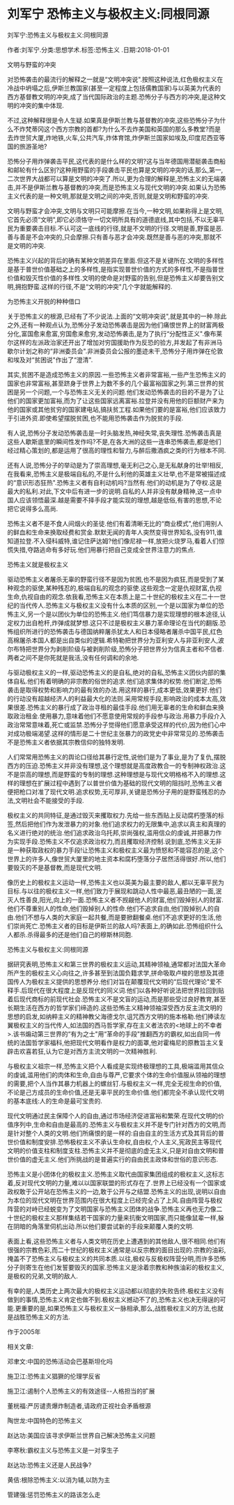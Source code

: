 # 刘军宁  恐怖主义与极权主义:同根同源    
    
刘军宁:恐怖主义与极权主义:同根同源    
作者:刘军宁.分类:思想学术.标签:恐怖主义 .日期:2018-01-01    
文明与野蛮的冲突    
对恐怖袭击的最流行的解释之一就是“文明冲突说".按照这种说法,红色极权主义在冷战中坍塌之后,伊斯兰教国家(甚至一定程度上包括儒教国家)与以英美为代表的西方基督教文明的冲突,成了当代国际政治的主题.恐怖分子与西方的冲突,是这种文明的冲突的集中体现.    
不过,这种解释很是令人生疑.如果真是伊斯兰教与基督教的冲突,这些恐怖分子为什么不炸梵蒂冈这个西方宗教的首都?为什么不去炸美国和英国的那么多教堂?而是去炸世贸大厦,炸地铁,火车,公共汽车,炸体育馆,炸伊斯兰国家如埃及,印度尼西亚等国的旅游圣地?    
恐怖分子用炸弹袭击平民,这代表的是什么样的文明?这与当年德国用潜艇袭击商船和邮轮有什么区别?这种用野蛮的手段袭击平民也算是文明的冲突的话,那么,第一,二次世界大战都可以算是文明的冲突了.所以,更为合理的解释是,恐怖主义的无端袭击,并不是伊斯兰教与基督教的冲突,而是恐怖主义与现代文明的冲突.如果认为恐怖主义代表的是一种文明,那就是文明之间的冲突,否则,就是文明和野蛮的冲突.    
文明与野蛮才会冲突,文明与文明只可能摩擦.在当今,一种文明,如果称得上是文明,它首先必须“文明",即它必须恪守一切文明所具有的道德底线,其中包括,不以无辜平民为重要袭击目标.不认可这一底线的行径,就是不文明的行径.文明是善,野蛮是恶.善与善是不会冲突的,只会摩擦.只有善与恶才会冲突.既然是善与恶的冲突,那就不是文明的冲突.    
恐怖主义兴起的背后的确有某种文明差异在里面.但这不是关键所在.文明的多样性是基于普世价值基础之上的多样性,是指实现普世价值的方式的多样性,不是指普世价值和毁灭性价值的多样性.文明的使命是对野蛮的告别,但是恐怖主义却要告别文明,拥抱野蛮.这样的行径,不是“文明的冲突"几个字就能解释的.    
为恐怖主义开脱的种种借口    
关于恐怖主义的根源,已经有了不少说法.上面的“文明冲突说",就是其中的一种.除此之外,还有一种观点认为,恐怖分子发动恐怖袭击是因为他们痛恨世界上的财富两极分化,富国愈来愈富,穷国愈来愈穷,发动恐怖袭击,是为了执行“分配性正义".像布莱尔这样的左派政治家还开出了增加对穷国援助作为反恐的验方,并发起了有非洲马歇尔计划之称的“非洲委员会".非洲委员会公报的墨迹未干,恐怖分子用炸弹在伦敦和埃及对“贫困说"作出了“澄清".    
其实,贫困不是造成恐怖主义的原因.一些恐怖主义者非常富裕,一些产生恐怖主义的国家也非常富裕,甚至跻身于世界上为数不多的几个最富裕国家之列.第三世界的贫困是另一个问题,一个与恐怖主义无关的问题.他们发动恐怖袭击的目的不是为了让他们的国家更加富裕,而为了让这些国家远离富裕.拉登并没有用他的巨额财产来为他的国家或其他贫穷的国家建电站,搞扶贫工程.如果他们要的是富裕,他们应该致力于引进外资.即使希望摆脱贫困,也不能用恐怖袭击作为脱贫的手段.    
有人说,恐怖分子发动恐怖袭击是一时头脑发热,神经失常,丧失理性.恐怖袭击真是这些人歇斯底里的瞬间性发作吗?不是,在各大洲的这些一连串恐怖袭击,都是他们经过精心策划的,都是运用了很高的理性和智力,与醉后撒酒疯之类的行为根本不同.    
还有人说,恐怖分子的举动是为了崇高理想,毫无利己之心,是无私献身的壮举!相反,在我看来,恐怖主义是极端自私的,不是什么利他的英雄主义壮举,也不是常被描述成的“意识形态狂热".恐怖主义者有自利动机吗?当然有.他们的动机是为了夺权.这是最大的私利.对此,下文中后有进一步的说明.自私的人并非没有献身精神,这一点中国人应该领悟最深.越是需要不择手段才能实现的理想,越是低俗,有害的思想,不论把它说得多么高尚.    
恐怖主义者不是不食人间烟火的圣徒.他们有着清晰无比的“商业模式",他们用别人的鲜血和生命来换取经费和赏金.默默无闻的青年人突然变得世界知名,没有911,谁知道拉登.不入侵科威特,谁记住萨达姆?他们像尼禄一样,放把火烧罗马,看着人们惊慌失措,夺路逃命有多好玩.他们用暴行把自己变成全世界注意力的焦点.    
恐怖主义就是极权主义    
驱动恐怖主义者屠杀无辜的野蛮行径不是因为贫困,也不是因为疯狂,而是受到了某种观念的驱使,某种残忍的,极端自私的观念的驱使.这些观念一定是仇视财富,仇视生命,仇视自由的观念.依我看,恐怖主义在本质上是二十世纪的极权主义在二十一世纪的当代传人.恐怖主义与极权主义没有什么本质的区别,一个是以国家为单位的恐怖主义,另一个是以团伙为单位的恐怖主义.他们笃信暴力是实现理想的根本途径,认定权力出自枪杆,炸弹成就梦想.这只不过是极权主义暴力革命理论在当代的翻版.恐怖组织所进行的恐怖袭击与德国纳粹屠杀犹太人和日本侵略者屠杀中国平民,红色高棉屠杀本国人都是出自类似的逻辑.希特勒把世界分为亚利安人与非亚利安人,波尔布特把世界分为剥削阶级与被剥削阶级,恐怖分子把世界分为信真主者和不信者.两者之间不是你死就是我活,没有任何调和的余地.    
与驱动极权主义的一样,驱动恐怖主义的是自私,绝对的自私,恐怖主义团伙内部的集体自私.他们有着明确的非宗教的俗世的追求.他们追求集体的权势.他们断定,恐怖袭击是取得权势和影响力的最有效的办法.用这样的暴行,成本更低,效果更好.他们的行动没有超越经济人的利益最大化的法则.采用常规手段,影响政治的成本太高,效果很差.恐怖主义的暴行成了政治寻租的最佳手段.他们用无辜者的生命和鲜血来换取政治租金.使用暴力,意味着他们不愿意使用常规的手段参与政治.用暴力手段介入政治常常意味着,死亡或监禁.恐怖分子觉得他们愿意承受这样的代价,因为他们心中对成功极端渴望.这样的情形是二十世纪主张暴力的政党史中非常常见的.恐怖袭击不是恐怖主义者依据其宗教信仰的独特发明.    
人们常常用恐怖主义的舆论口径给其暴行定性,说他们是为了事业,是为了复仇,摆脱西方的压迫.恐怖主义并非没有理想,这个理想就是高度政教合一的专制神权政治.这不是崇高的理想,而是野蛮的专制的理想.这种理想是与现代文明格格不入的理想.这样的理想在扩展过程中遇到了以普世价值为基础的现代文明的阻挡时,恐怖主义者便把枪口对准了现代文明.追求权势,无可厚非,关键是恐怖分子用的是野蛮残忍的办法,文明社会不能接受的手段.    
极权主义的共同特征,是通过毁灭来攫取权力.先给一些东西贴上反动腐朽堕落的标签,然后把他们作为发泄暴力的对象.他们追求权力的无限集中,追求以真主和真理的名义进行绝对的统治.他们追求政治乌托邦,崇尚强权,滥用信众的虔诚,并把暴力作为实现手段.恐怖主义不仅追求政治权力,而且攫取经济控制.说到底,恐怖主义无非是一种获取政权的暴力手段!让恐怖主义和极权主义最为愤怒和不能容忍的是,这个世界上的许多人,像世贸大厦里的地主资本和腐朽堕落分子居然活得很好.所以,他们要毁灭的不是基督教,而是现代文明.    
像历史上的极权主义运动一样,恐怖主义也以英美为最主要的敌人,都以无辜平民为目标.与以往的极权主义一样,他们致力于展现和跳动人性中最恶,最丑陋的一面,泯灭人性善良,阳光,向上的一面.恐怖主义者不觊觎他人的财富,他们毁掉别人的财富.他们不尊重别人的性命,他们毁掉别人的性命.他们不追求自由,他们毁掉别人的自由.他们不想与人类的大家庭一起共餐,而是要掀翻餐桌.他们不追求更好的生活,他们崇尚死亡.恐怖主义者的目标是伊斯兰的敌人吗?表面上,的确如此.恐怖组织什么人都杀.杀得最多的还是他们自己的穆斯林同胞.    
恐怖主义与极权主义:同根同源    
据研究表明,恐怖主义和第三世界的极权主义运动,其精神领袖,通常都对法国大革命所产生的极权主义心向往之,许多甚至到法国负籍求学,拼命吸取卢梭的思想及其德国传人为极权主义提供的思想养分.他们对旨在颠覆现代文明的“后现代理论"爱不释手.后现代在很大程度上是反现代的同义词.他们以各种好听说法把世界拉回到贴着后现代商标的前现代社会.恐怖主义不是文盲的运动,而是那些受过良好教育,甚至长期生活在西方的哲学家们缔造的.这些恐怖主义精神领袖深受西方反主流文明的思想的启发,如纳粹主义的精神教父海德戈尔,诅咒西方文明的施本格勒.他们捧读左翼极权主义的当代传人,如法国的西马哲学家,存在主义者法农的<地球上的不幸者>.该书煽动第三世界的“有为之士"用“革命的手段"推翻西方的霸权,如出自同一传统的法国哲学家福科,他把现代文明看作是权力的面罩,他对霍梅尼的原教旨主义复辟击欢喜若狂,认为它是对西方主流文明的一次精神胜利.    
与极权主义祖宗一样,恐怖主义把个人看成是实现终极理想的工具,极端滥用其信众的虔诚,滥用他们的肉体和生命,自由与尊严,它要求个体的生命价值服从领袖的理想的需要,把个人当作其暴力机器上的螺丝钉.与极权主义一样,完全无视生命的价值,不论是己方成员的生命价值,还是无辜平民的生命价值.他们都完全不承认现代文明的基本底线:人的生命是最可宝贵的.    
现代文明通过民主保障个人的自由,通过市场经济促进富裕和繁荣.在现代文明的价值序列中,生命和自由是最高的.恐怖主义与极权主义并不是专门针对西方的文明,而是针对整个人类的文明.他们所痛恨的是一样的:自由自主的生活方式及其背后的普世价值和制度安排.恐怖极权主义不承认生命权,自由权,个人主义,宪政民主等现代文明的价值支柱和制度支柱.恐怖主义并不是彻底的虚无主义,只是对自由文明和普世价值的虚无主义.他们所挑战的是普遍实行的自由民主政体和世俗的意识形态.    
恐怖主义是小团体化的极权主义.恐怖主义取代由国家集团组成的极权主义,这标志着,反对现代文明的力量,难以以国家联盟的形式存在了.世界上已经没有一个国家或政权敢于公开站在恐怖主义的一边,敢于公开与之结盟.恐怖主义的出现,说明以自由为本位的现代文明在世界范围内在很大程度上已经完全占了上风.自由阵营与极权阵营的对峙已经蜕变为了文明国家与恐怖主义团体的战争.恐怖主义再也无力像二十世纪的极权主义那样集结若干国家的力量来抗衡文明国家,而只能像鼠辈一样,躲在阴暗的角落里伺机出动.所以他们要尝试新的手段来颠覆人类的文明.    
表面上看,这些恐怖主义者与人类文明在历史上遭遇到的其他敌人,很不相同.他们有很强的宗教色彩,而二十世纪的极权主义通常是以反宗教的面目出现的.宗教的油彩,掩盖不了恐怖主义与极权主义的共同本质.以往,极权与反极权阵营分明,而许多恐怖分子则寄生在他们发誓要毁灭的国家.恐怖主义是涂着宗教和种族油彩的极权主义,是极权的兄弟,文明的敌人.    
有幸的是,人类历史上两次最大的极权主义运动都以彻底的失败告终.极权主义没有做到的事情,恐怖主义肯定也做不到.极权主义撼动不了的,恐怖主义也决无得逞的可能.更重要的是,如果恐怖主义与极权主义一脉相承,那么,战胜极权主义的方法,也就是战胜恐怖主义的方法.    
作于2005年    
    
相关文章:    
邓聿文:中国的恐怖活动会巴基斯坦化吗    
施卫江:恐怖主义猖獗的伦理学反省    
施卫江:遏制个人恐怖主义的有效途径--人格担当的扩展    
董桄福:严厉谴责爆炸制造者,请政府正视社会矛盾根源    
陶世龙:中国特色的恐怖主义    
赵达功:美国应该寻求伊斯兰世界自己解决恐怖主义问题    
李寒秋:霸权主义与恐怖主义是一对孪生子    
赵达功:恐怖主义还是人民战争?    
黄佶:根除恐怖主义:以消为辅,以防为主    
管建强:惩罚恐怖主义的路该怎么走